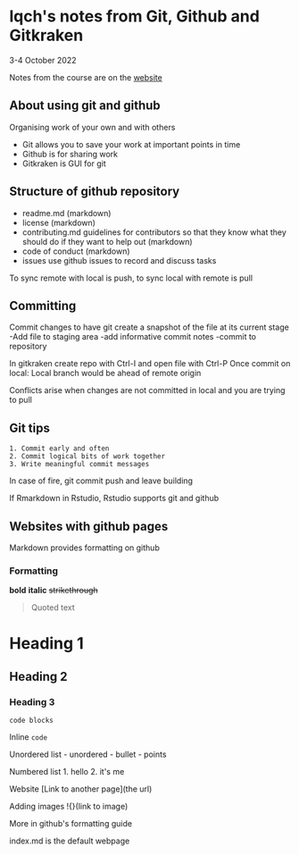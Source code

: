 # lqch's notes from Git, Github and Gitkraken

3-4 October 2022 

Notes from the course are on the [website](https://srse-git-github-zero2hero.netlify.app)

## About using git and github
Organising work of your own and with others

- Git allows you to save your work at important points in time
- Github is for sharing work
- Gitkraken is GUI for git

## Structure of github repository
- readme.md (markdown)
- license (markdown)
- contributing.md guidelines for contributors so that they know what they should do if they want to help out (markdown)
- code of conduct (markdown)
- issues use github issues to record and discuss tasks

To sync remote with local is push, 
to sync local with remote is pull

## Committing
Commit changes to have git create a snapshot of the file at its current stage
-Add file to staging area
-add informative commit notes
-commit to repository

In gitkraken create repo with Ctrl-I and open file with Ctrl-P
Once commit on local:
Local branch would be ahead of remote origin

Conflicts arise when changes are not committed in local and you are trying to pull

## Git tips
	1. Commit early and often
	2. Commit logical bits of work together
	3. Write meaningful commit messages
In case of fire, git commit push and leave building

If Rmarkdown in Rstudio, Rstudio supports git and github

## Websites with github pages
Markdown provides formatting on github

### Formatting 
**bold**
__italic__
~~strikethrough~~
>Quoted text

# Heading 1
## Heading 2
### Heading 3

```
code blocks
```
Inline `code`

Unordered list
	- unordered
	- bullet
	- points
	
Numbered list
	1. hello
	2. it's me

Website
[Link to another page](the url)

Adding images
!{}(link to image)

More in github's formatting guide

index.md is the default webpage
